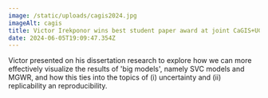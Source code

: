 ```yaml
---
image: /static/uploads/cagis2024.jpg
imageAlt: cagis
title: Victor Irekponor wins best student paper award at joint CaGIS+UCGIS symposium
date: 2024-06-05T19:09:47.354Z
---
```

Victor presented on his dissertation research to explore how we can more effectively visualize the results of 'big models', namely SVC models and MGWR, and how this ties into the topics of (i) uncertainty and (ii) replicability an reproducibility.